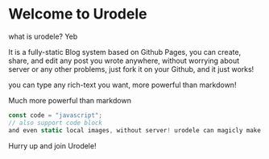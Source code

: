 # Welcome to Urodele
what is urodele? Yeb

It is a fully-static Blog system based on Github Pages, you can create, share, and edit any post you wrote anywhere, without worrying about server or any other problems, just fork it on your Github, and it just works!

you can type any rich-text you want, more powerful than markdown!

Much more powerful than markdown

```javascript
const code = "javascript";
// also support code block
and even static local images, without server! urodele can magicly make it alright!
```

Hurry up and join Urodele!